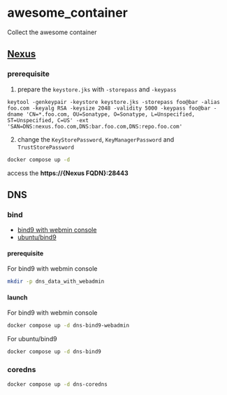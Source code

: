 # awesome_container
Collect the awesome container

## [Nexus](https://hub.docker.com/r/sonatype/nexus3/)
### prerequisite
1. prepare the `keystore.jks` with `-storepass` and `-keypass`
```
keytool -genkeypair -keystore keystore.jks -storepass foo@bar -alias foo.com -keyalg RSA -keysize 2048 -validity 5000 -keypass foo@bar -dname 'CN=*.foo.com, OU=Sonatype, O=Sonatype, L=Unspecified, ST=Unspecified, C=US' -ext 'SAN=DNS:nexus.foo.com,DNS:bar.foo.com,DNS:repo.foo.com'
```
2. change the `KeyStorePassword`, `KeyManagerPassword` and `TrustStorePassword`

``` bash
docker compose up -d
```
access the **https://{Nexus FQDN}:28443**

## DNS

### bind

- [bind9 with webmin console](https://hub.docker.com/r/sameersbn/bind)
- [ubuntu/bind9](https://hub.docker.com/r/ubuntu/bind9)

#### prerequisite

For bind9 with webmin console
``` bash
mkdir -p dns_data_with_webadmin
```

#### launch

For bind9 with webmin console
``` bash
docker compose up -d dns-bind9-webadmin
```

For ubuntu/bind9
``` bash
docker compose up -d dns-bind9
```

### coredns

``` bash
docker compose up -d dns-coredns
```